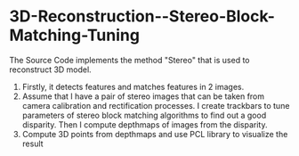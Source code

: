 # 3D-Reconstruction--Stereo-Block-Matching-Tuning
The Source Code implements the method "Stereo" that is used to reconstruct 3D model.
1. Firstly, it detects features and matches features in 2 images.
2. Assume that I have a pair of stereo images that can be taken from camera calibration and rectification processes. I create trackbars 
to tune parameters of stereo block matching algorithms to find out a good disparity. Then I compute depthmaps of images from the disparity.
3. Compute 3D points from depthmaps and use PCL library to visualize the result
